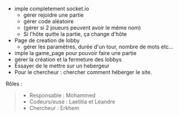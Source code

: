 - imple completement socket.io
  - gérer rejoidre une partie
  - gérer code aléatoire
  - (gérer si 2 joueurs peuvent avoir le même nom)
  - Si l'hôte quitte la partie, ça change d'hôte
- Page de creation de lobby 
  - gérer les paramètres, durée d'un tour, nombre de mots etc...
- imple la game_page pour pouvoir faire une partie
- gérer la création et la fermeture des lobbys
- Essayer de le mettre sur un hebergeur
- Pour le chercheur : chercher comment héberger le site.

Rôles :
> - Responsable : Mohammed
> - Codeurs/euse : Laetitia et Léandre
> - Chercheur : Erkhem